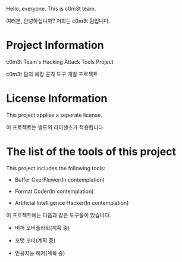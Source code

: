 ﻿Hello, everyone. This is c0m3t team.

여러분, 안녕하십니까? 저희는 c0m3t 팀입니다.

# Project Information
c0m3t Team's Hacking Attack Tools Project

c0m3t 팀의 해킹 공격 도구 개발 프로젝트

# License Information
This project applies a seperate license.

이 프로젝트는 별도의 라이센스가 적용됩니다.

# The list of the tools of this project
This project includes the following tools:

* Buffer OverFlower(In contemplation)

* Format Coder(In contemplation)

* Artificial Intelligence Hacker(In contemplation)

이 프로젝트에는 다음과 같은 도구들이 있습니다.

* 버퍼 오버플라워(계획 중)

* 포맷 코더(계획 중)

* 인공지능 해커(계획 중)
